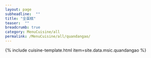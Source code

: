 ```yaml
---
layout: page
subheadline:  ""
title: "全蛋糕" 
teaser:  "" 
breadcrumb: true
category: MenuCuisine/all
permalink: /MenuCuisine/all/quandangao/
---
```


{% include cuisine-template.html item=site.data.msic.quandangao %}
